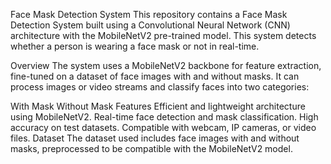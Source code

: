 Face Mask Detection System
This repository contains a Face Mask Detection System built using a Convolutional Neural Network (CNN) architecture with the MobileNetV2 pre-trained model. This system detects whether a person is wearing a face mask or not in real-time.

Overview
The system uses a MobileNetV2 backbone for feature extraction, fine-tuned on a dataset of face images with and without masks. It can process images or video streams and classify faces into two categories:

With Mask
Without Mask
Features
Efficient and lightweight architecture using MobileNetV2.
Real-time face detection and mask classification.
High accuracy on test datasets.
Compatible with webcam, IP cameras, or video files.
Dataset
The dataset used includes face images with and without masks, preprocessed to be compatible with the MobileNetV2 model.


